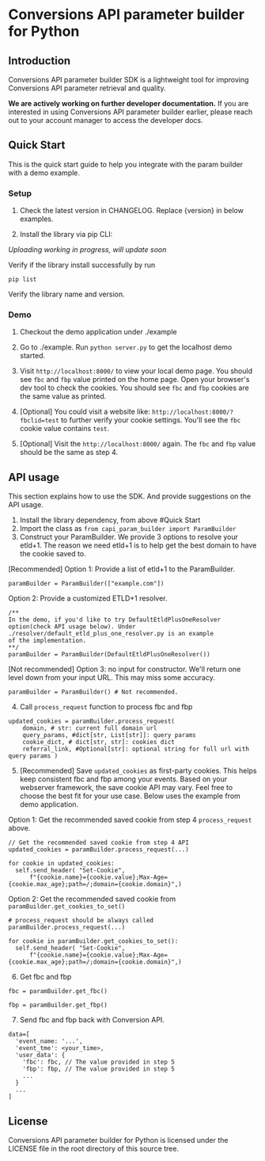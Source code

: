 # Conversions API parameter builder for Python

## Introduction

Conversions API parameter builder SDK is a lightweight tool for improving
Conversions API parameter retrieval and quality.

**We are actively working on further developer documentation.** If you are
interested in using Conversions API parameter builder earlier, please reach out
to your account manager to access the developer docs.

## Quick Start

This is the quick start guide to help you integrate with the param builder with
a demo example.

### Setup

1. Check the latest version in CHANGELOG. Replace {version} in below examples.

2. Install the library via pip CLI:

_Uploading working in progress, will update soon_

Verify if the library install successfully by run

```
pip list
```

Verify the library name and version.

### Demo

1. Checkout the demo application under ./example

2. Go to ./example. Run `python server.py` to get the localhost demo started.

3. Visit `http://localhost:8000/` to view your local demo page. You should see
   `fbc` and `fbp` value printed on the home page. Open your browser's dev tool
   to check the cookies. You should see `fbc` and `fbp` cookies are the same
   value as printed.
4. [Optional] You could visit a website like:
   `http://localhost:8000/?fbclid=test` to further verify your cookie settings.
   You'll see the `fbc` cookie value contains `test`.
5. [Optional] Visit the `http://localhost:8000/` again. The `fbc` and `fbp`
   value should be the same as step 4.

## API usage

This section explains how to use the SDK. And provide suggestions on the API
usage.

1. Install the library dependency, from above #Quick Start
2. Import the class as `from capi_param_builder import ParamBuilder`
3. Construct your ParamBuilder. We provide 3 options to resolve your etld+1. The
   reason we need etld+1 is to help get the best domain to have the cookie saved
   to.

[Recommended] Option 1: Provide a list of etld+1 to the ParamBuilder.

```
paramBuilder = ParamBuilder(["example.com"])
```

Option 2: Provide a customized ETLD+1 resolver.

```
/**
In the demo, if you'd like to try DefaultEtldPlusOneResolver
option(check API usage below). Under ./resolver/default_etld_plus_one_resolver.py is an example
of the implementation.
**/
paramBuilder = ParamBuilder(DefaultEtldPlusOneResolver())
```

[Not recommended] Option 3: no input for constructor. We'll return one level
down from your input URL. This may miss some accuracy.

```
paramBuilder = ParamBuilder() # Not recommended.
```

4. Call `process_request` function to process fbc and fbp

```
updated_cookies = paramBuilder.process_request(
    domain, # str: current full domain url
    query_params, #dict[str, List[str]]: query params
    cookie_dict, # dict[str, str]: cookies dict
    referral_link, #Optional[str]: optional string for full url with query params )
```

5. [Recommended] Save `updated_cookies` as first-party cookies. This helps keep
   consistent fbc and fbp among your events. Based on your webserver framework,
   the save cookie API may vary. Feel free to choose the best fit for your use
   case. Below uses the example from demo application.

Option 1: Get the recommended saved cookie from step 4 `process_request` above.

```
// Get the recommended saved cookie from step 4 API
updated_cookies = paramBuilder.process_request(...)

for cookie in updated_cookies:
  self.send_header( "Set-Cookie",
      f"{cookie.name}={cookie.value};Max-Age={cookie.max_age};path=/;domain={cookie.domain}",)
```

Option 2: Get the recommended saved cookie from
`paramBuilder.get_cookies_to_set()`

```
# process_request should be always called
paramBuilder.process_request(...)

for cookie in paramBuilder.get_cookies_to_set():
  self.send_header( "Set-Cookie",
      f"{cookie.name}={cookie.value};Max-Age={cookie.max_age};path=/;domain={cookie.domain}",)
```

6. Get fbc and fbp

```
fbc = paramBuilder.get_fbc()
```

```
fbp = paramBuilder.get_fbp()
```

7. Send fbc and fbp back with Conversion API.

```
data=[
  'event_name: '...',
  'event_tme': <your_time>,
  'user_data': {
    'fbc': fbc, // The value provided in step 5
    'fbp': fbp, // The value provided in step 5
    ...
  }
  ...
]
```

## License

Conversions API parameter builder for Python is licensed under the LICENSE file
in the root directory of this source tree.
